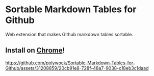 
# Sortable Markdown Tables for Github

Web extension that makes Github markdown tables sortable.

## Install on [Chrome](https://chrome.google.com/webstore/detail/sortable-tables-on-github/ekjbdpnpokbkkebdgjgoadgpkegefkab)!


https://github.com/polywock/Sortable-Markdown-Tables-for-Github/assets/31208859/20cb91e8-728f-48a7-9038-c18eb3c1daad

